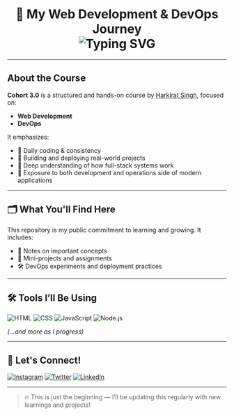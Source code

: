 <h1 align="center">
  🚀 My Web Development & DevOps Journey
  <br/>
  <img src="https://readme-typing-svg.herokuapp.com?font=Fira+Code&size=24&pause=1000&color=36BCF7&center=true&vCenter=true&width=435&lines=Cohort+3.0+by+Harkirat+Singh;Web+Dev+%2B+DevOps+Journey;" alt="Typing SVG" />
</h1>

---

## About the Course

**Cohort 3.0** is a structured and hands-on course by [Harkirat Singh](https://twitter.com/harkiratBehl), focused on:

-  **Web Development**
-  **DevOps**

It emphasizes:
- 📆 Daily coding & consistency
- 🧱 Building and deploying real-world projects
- 🧠 Deep understanding of how full-stack systems work
- 🚀 Exposure to both development and operations side of modern applications

---

## 🗂️ What You'll Find Here

This repository is my public commitment to learning and growing. It includes:

- 🧠 Notes on important concepts
- 🧪 Mini-projects and assignments
- 🛠️ DevOps experiments and deployment practices

---

## 🛠 Tools I’ll Be Using

![HTML](https://img.shields.io/badge/-HTML5-E34F26?logo=html5&logoColor=fff&style=for-the-badge)
![CSS](https://img.shields.io/badge/-CSS3-1572B6?logo=css3&logoColor=fff&style=for-the-badge)
![JavaScript](https://img.shields.io/badge/-JavaScript-F7DF1E?logo=javascript&logoColor=000&style=for-the-badge)
![Node.js](https://img.shields.io/badge/-Node.js-339933?logo=node.js&logoColor=fff&style=for-the-badge)


_(...and more as I progress)_

---

## 🙌 Let's Connect!

[![Instagram](https://img.shields.io/badge/Instagram-%23E4405F.svg?style=for-the-badge&logo=instagram&logoColor=white)](https://www.instagram.com/harsh._.singh04/)
[![Twitter](https://img.shields.io/badge/X-%23000000.svg?style=for-the-badge&logo=X&logoColor=white)](https://x.com/Harsh_Singh_14)
[![LinkedIn](https://img.shields.io/badge/-LinkedIn-0077B5?logo=linkedin&logoColor=white&style=for-the-badge)](https://www.linkedin.com/in/harsh-kumar-singh-60a863247/)

---

> 🔥 This is just the beginning — I’ll be updating this regularly with new learnings and projects!
